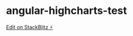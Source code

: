 # angular-highcharts-test

[Edit on StackBlitz ⚡️](https://stackblitz.com/edit/angular-highcharts-test)